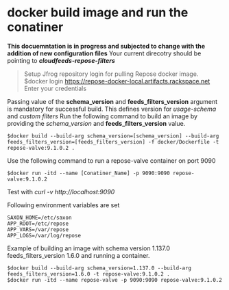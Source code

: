 # docker build image and run the conatiner
**This docuemntation is in progress and subjected to change with the addition of new configuration files**
Your current direcotry should be pointing to ***cloudfeeds-repose-filters*** 

>Setup Jfrog repository login for pulling Repose docker image.
$docker login https://repose-docker-local.artifacts.rackspace.net
>Enter your credentials

Passing value of the **schema_version** and **feeds_filters_version** argument is mandatory for successful build. This defines version for *usage-schema* and *custom filters*
Run the following command to build an image by providing the *schema_version* and **feeds_filters_version** value. 
```
$docker build --build-arg schema_version=[schema_version] --build-arg feeds_filters_version=[feeds_filters_version] -f docker/Dockerfile -t repose-valve:9.1.0.2 . 
```
Use the following command to run a repose-valve container on port 9090
```
$docker run -itd --name [Conatiner_Name] -p 9090:9090 repose-valve:9.1.0.2
```

Test with *curl -v http://localhost:9090*

Following environment variables are set 
```
SAXON_HOME=/etc/saxon
APP_ROOT=/etc/repose
APP_VARS=/var/repose
APP_LOGS=/var/log/repose
```

Example of building an image with schema version 1.137.0  feeds_filters_version 1.6.0 and running a container.
```
$docker build --build-arg schema_version=1.137.0 --build-arg feeds_filters_version=1.6.0 -t repose-valve:9.1.0.2 .
$docker run -itd --name repose-valve -p 9090:9090 repose-valve:9.1.0.2
```



